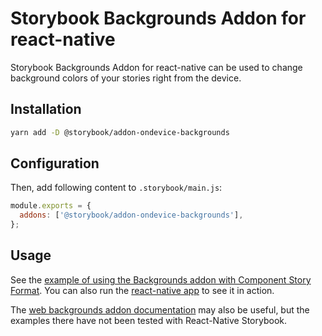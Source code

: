 # Storybook Backgrounds Addon for react-native

Storybook Backgrounds Addon for react-native can be used to change background colors of your stories right from the device.

## Installation

```sh
yarn add -D @storybook/addon-ondevice-backgrounds
```

## Configuration

Then, add following content to `.storybook/main.js`:

```js
module.exports = {
  addons: ['@storybook/addon-ondevice-backgrounds'],
};
```

## Usage

See the [example of using the Backgrounds addon with Component Story Format](../../examples/native/components/BackgroundExample/BackgroundCsf.stories.tsx). You can also run the [react-native app](../../examples/native) to see it in action.

The [web backgrounds addon documentation](https://storybook.js.org/docs/react/essentials/backgrounds) may also be useful, but the examples there have not been tested with React-Native Storybook.
